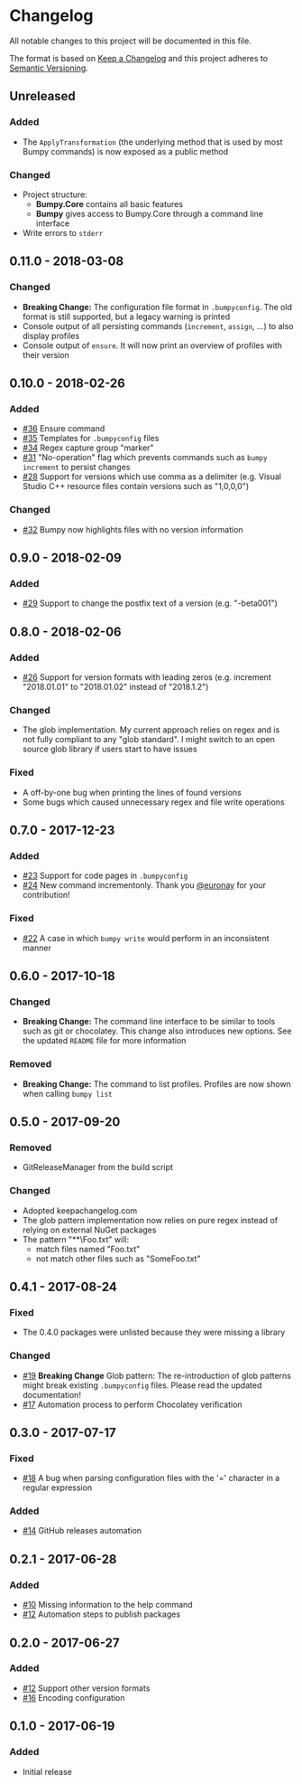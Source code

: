 # Changelog

All notable changes to this project will be documented in this file.

The format is based on [Keep a Changelog](http://keepachangelog.com/en/1.0.0/) and this project adheres to [Semantic Versioning](http://semver.org/spec/v2.0.0.html).

## Unreleased

### Added

- The `ApplyTransformation` (the underlying method that is used by most Bumpy commands) is now exposed as a public method

### Changed

- Project structure:
  - **Bumpy.Core** contains all basic features
  - **Bumpy** gives access to Bumpy.Core through a command line interface
- Write errors to `stderr`

## 0.11.0 - 2018-03-08

### Changed

- **Breaking Change:** The configuration file format in `.bumpyconfig`. The old format is still supported, but a legacy warning is printed
- Console output of all persisting commands (`increment`, `assign`, ...) to also display profiles
- Console output of `ensure`. It will now print an overview of profiles with their version

## 0.10.0 - 2018-02-26

### Added

- [#36](https://github.com/fwinkelbauer/Bumpy/issues/36) Ensure command
- [#35](https://github.com/fwinkelbauer/Bumpy/issues/35) Templates for `.bumpyconfig` files
- [#34](https://github.com/fwinkelbauer/Bumpy/issues/34) Regex capture group "marker"
- [#31](https://github.com/fwinkelbauer/Bumpy/issues/31) "No-operation" flag which prevents commands such as `bumpy increment` to persist changes
- [#28](https://github.com/fwinkelbauer/Bumpy/issues/28) Support for versions which use comma as a delimiter (e.g. Visual Studio C++ resource files contain versions such as "1,0,0,0")

### Changed

- [#32](https://github.com/fwinkelbauer/Bumpy/issues/32) Bumpy now highlights files with no version information

## 0.9.0 - 2018-02-09

### Added

- [#29](https://github.com/fwinkelbauer/Bumpy/issues/29) Support to change the postfix text of a version (e.g. "-beta001")

## 0.8.0 - 2018-02-06

### Added

- [#26](https://github.com/fwinkelbauer/Bumpy/issues/26) Support for version formats with leading zeros (e.g. increment "2018.01.01" to "2018.01.02" instead of "2018.1.2")

### Changed

- The glob implementation. My current approach relies on regex and is not fully compliant to any "glob standard". I might switch to an open source glob library if users start to have issues

### Fixed

- A off-by-one bug when printing the lines of found versions
- Some bugs which caused unnecessary regex and file write operations

## 0.7.0 - 2017-12-23

### Added

- [#23](https://github.com/fwinkelbauer/Bumpy/issues/23) Support for code pages in `.bumpyconfig`
- [#24](https://github.com/fwinkelbauer/Bumpy/issues/24) New command incrementonly. Thank you [@euronay](https://github.com/euronay) for your contribution!

### Fixed

- [#22](https://github.com/fwinkelbauer/Bumpy/issues/22) A case in which `bumpy write` would perform in an inconsistent manner

## 0.6.0 - 2017-10-18

### Changed

- **Breaking Change:** The command line interface to be similar to tools such as git or chocolatey. This change also introduces new options. See the updated `README` file for more information

### Removed

- **Breaking Change:** The command to list profiles. Profiles are now shown when calling `bumpy list`

## 0.5.0 - 2017-09-20

### Removed

- GitReleaseManager from the build script

### Changed

- Adopted keepachangelog.com
- The glob pattern implementation now relies on pure regex instead of relying on external NuGet packages
- The pattern "\*\*\Foo.txt" will:
  - match files named "Foo.txt"
  - not match other files such as "SomeFoo.txt"

## 0.4.1 - 2017-08-24

### Fixed

- The 0.4.0 packages were unlisted because they were missing a library

### Changed

- [#19](https://github.com/fwinkelbauer/Bumpy/issues/19) **Breaking Change** Glob pattern: The re-introduction of glob patterns might break existing `.bumpyconfig` files. Please read the updated documentation!
- [#17](https://github.com/fwinkelbauer/Bumpy/issues/17) Automation process to perform Chocolatey verification

## 0.3.0 - 2017-07-17

### Fixed

- [#18](https://github.com/fwinkelbauer/Bumpy/issues/18) A bug when parsing configuration files with the '=' character in a regular expression

### Added

- [#14](https://github.com/fwinkelbauer/Bumpy/issues/14) GitHub releases automation

## 0.2.1 - 2017-06-28

### Added

- [#10](https://github.com/fwinkelbauer/Bumpy/issues/10) Missing information to the help command
- [#12](https://github.com/fwinkelbauer/Bumpy/issues/12) Automation steps to publish packages

## 0.2.0 - 2017-06-27

### Added

- [#12](https://github.com/fwinkelbauer/Bumpy/issues/2) Support other version formats
- [#16](https://github.com/fwinkelbauer/Bumpy/issues/6) Encoding configuration 

## 0.1.0 - 2017-06-19

### Added

- Initial release
